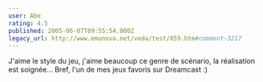```yaml
---
user: Abe
rating: 4.5
published: 2005-06-07T09:55:54.000Z
legacy_url: http://www.emunova.net/veda/test/859.htm#comment-3217
---
```

J'aime le style du jeu, j'aime beaucoup ce genre de scénario, la réalisation est soignée... Bref, l'un de mes jeux favoris sur Dreamcast :)